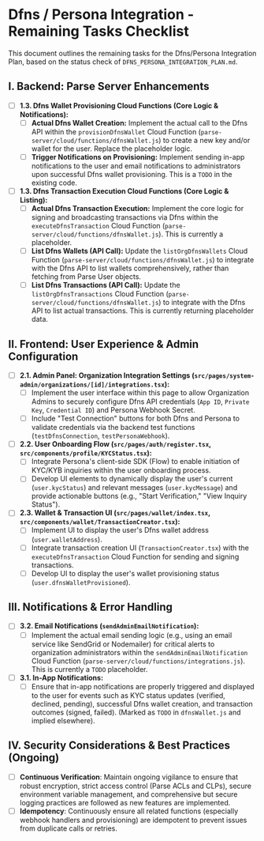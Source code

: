 # Dfns / Persona Integration - Remaining Tasks Checklist

This document outlines the remaining tasks for the Dfns/Persona Integration Plan, based on the status check of `DFNS_PERSONA_INTEGRATION_PLAN.md`.

## I. Backend: Parse Server Enhancements

- [ ] **1.3. Dfns Wallet Provisioning Cloud Functions (Core Logic & Notifications):**
    - [ ] **Actual Dfns Wallet Creation:** Implement the actual call to the Dfns API within the `provisionDfnsWallet` Cloud Function (`parse-server/cloud/functions/dfnsWallet.js`) to create a new key and/or wallet for the user. Replace the placeholder logic.
    - [ ] **Trigger Notifications on Provisioning:** Implement sending in-app notifications to the user and email notifications to administrators upon successful Dfns wallet provisioning. This is a `TODO` in the existing code.
- [ ] **1.3. Dfns Transaction Execution Cloud Functions (Core Logic & Listing):**
    - [ ] **Actual Dfns Transaction Execution:** Implement the core logic for signing and broadcasting transactions via Dfns within the `executeDfnsTransaction` Cloud Function (`parse-server/cloud/functions/dfnsWallet.js`). This is currently a placeholder.
    - [ ] **List Dfns Wallets (API Call):** Update the `listOrgDfnsWallets` Cloud Function (`parse-server/cloud/functions/dfnsWallet.js`) to integrate with the Dfns API to list wallets comprehensively, rather than fetching from Parse User objects.
    - [ ] **List Dfns Transactions (API Call):** Update the `listOrgDfnsTransactions` Cloud Function (`parse-server/cloud/functions/dfnsWallet.js`) to integrate with the Dfns API to list actual transactions. This is currently returning placeholder data.

## II. Frontend: User Experience & Admin Configuration

- [ ] **2.1. Admin Panel: Organization Integration Settings (`src/pages/system-admin/organizations/[id]/integrations.tsx`):**
    - [ ] Implement the user interface within this page to allow Organization Admins to securely configure Dfns API credentials (`App ID`, `Private Key`, `Credential ID`) and Persona Webhook Secret.
    - [ ] Include "Test Connection" buttons for both Dfns and Persona to validate credentials via the backend test functions (`testDfnsConnection`, `testPersonaWebhook`).
- [ ] **2.2. User Onboarding Flow (`src/pages/auth/register.tsx`, `src/components/profile/KYCStatus.tsx`):**
    - [ ] Integrate Persona's client-side SDK (Flow) to enable initiation of KYC/KYB inquiries within the user onboarding process.
    - [ ] Develop UI elements to dynamically display the user's current (`user.kycStatus`) and relevant messages (`user.kycMessage`) and provide actionable buttons (e.g., "Start Verification," "View Inquiry Status").
- [ ] **2.3. Wallet & Transaction UI (`src/pages/wallet/index.tsx`, `src/components/wallet/TransactionCreator.tsx`):**
    - [ ] Implement UI to display the user's Dfns wallet address (`user.walletAddress`).
    - [ ] Integrate transaction creation UI (`TransactionCreator.tsx`) with the `executeDfnsTransaction` Cloud Function for sending and signing transactions.
    - [ ] Develop UI to display the user's wallet provisioning status (`user.dfnsWalletProvisioned`).

## III. Notifications & Error Handling

- [ ] **3.2. Email Notifications (`sendAdminEmailNotification`):**
    - [ ] Implement the actual email sending logic (e.g., using an email service like SendGrid or Nodemailer) for critical alerts to organization administrators within the `sendAdminEmailNotification` Cloud Function (`parse-server/cloud/functions/integrations.js`). This is currently a `TODO` placeholder.
- [ ] **3.1. In-App Notifications:**
    - [ ] Ensure that in-app notifications are properly triggered and displayed to the user for events such as KYC status updates (verified, declined, pending), successful Dfns wallet creation, and transaction outcomes (signed, failed). (Marked as `TODO` in `dfnsWallet.js` and implied elsewhere).

## IV. Security Considerations & Best Practices (Ongoing)

- [ ] **Continuous Verification**: Maintain ongoing vigilance to ensure that robust encryption, strict access control (Parse ACLs and CLPs), secure environment variable management, and comprehensive but secure logging practices are followed as new features are implemented.
- [ ] **Idempotency**: Continuously ensure all related functions (especially webhook handlers and provisioning) are idempotent to prevent issues from duplicate calls or retries.